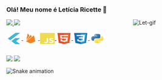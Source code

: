 ### Olá! Meu nome é Letícia Ricette 👋

<div>
  <a href="https://github.com/LetRicette">
  <img height="180em" src="https://github-readme-stats.vercel.app/api?username=LetRicette&show_icons=true&theme=nightowl&include_all_commits=true&count_private=true"/>
  <img height="180em" src="https://github-readme-stats.vercel.app/api/top-langs/?username=LetRicette&layout=compact&langs_count=7&theme=nightowl"/>
    <img align="right" alt="Let-gif" height="170em" width="170em" src="https://i.picasion.com/pic91/94a58c3ce3ecae251b1a8795a25dabb4.gif">
</div>
  
  <div style="display: inline_block"><br>
  <img align="center" alt="Let-Js" height="30" width="40" src="https://raw.githubusercontent.com/devicons/devicon/master/icons/flutter/flutter-plain.svg">
  <img align="center" alt="Let-Js" height="30" width="40" src="https://raw.githubusercontent.com/devicons/devicon/master/icons/firebase/firebase-plain.svg">
  <img align="center" alt="Let-Js" height="30" width="40" src="https://raw.githubusercontent.com/devicons/devicon/master/icons/javascript/javascript-plain.svg">    
  <img align="center" alt="Let-HTML" height="30" width="40" src="https://raw.githubusercontent.com/devicons/devicon/master/icons/html5/html5-original.svg">
  <img align="center" alt="Let-CSS" height="30" width="40" src="https://raw.githubusercontent.com/devicons/devicon/master/icons/css3/css3-original.svg">
  <img align="center" alt="Let-Python" height="30" width="40" src="https://raw.githubusercontent.com/devicons/devicon/master/icons/python/python-original.svg">    
</div>
  
 
##
##
  
  
<div>  
   <a href = "mailto:leticiaricette@id.uff.br"><img src="https://img.shields.io/badge/-Gmail-%23333?style=for-the-badge&logo=gmail&logoColor=white" target="_blank"></a>
  <a href="https://www.linkedin.com/in/leticia-ricette" target="_blank"><img src="https://img.shields.io/badge/-LinkedIn-%230077B5?style=for-the-badge&logo=linkedin&logoColor=white" target="_blank"></a> 
 
  ![Snake animation](https://github.com/LetRicette/LetRicette/blob/output/github-contribution-grid-snake.svg)
 
</div>
